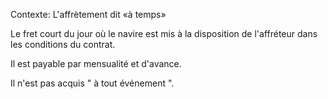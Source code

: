 Contexte: L'affrètement dit «à temps»

Le fret court du jour où le navire est mis à la disposition de l'affréteur dans les conditions du contrat.

Il est payable par mensualité et d'avance.

Il n'est pas acquis " à tout événement ".